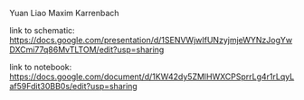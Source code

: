 Yuan Liao
Maxim Karrenbach

link to schematic: 
https://docs.google.com/presentation/d/1SENVWjwIfUNzyjmjeWYNzJogYwDXCmi77q86MvTLTOM/edit?usp=sharing

link to notebook:
https://docs.google.com/document/d/1KW42dy5ZMlHWXCPSprrLg4r1rLqyLaf59Fdit30BB0s/edit?usp=sharing
